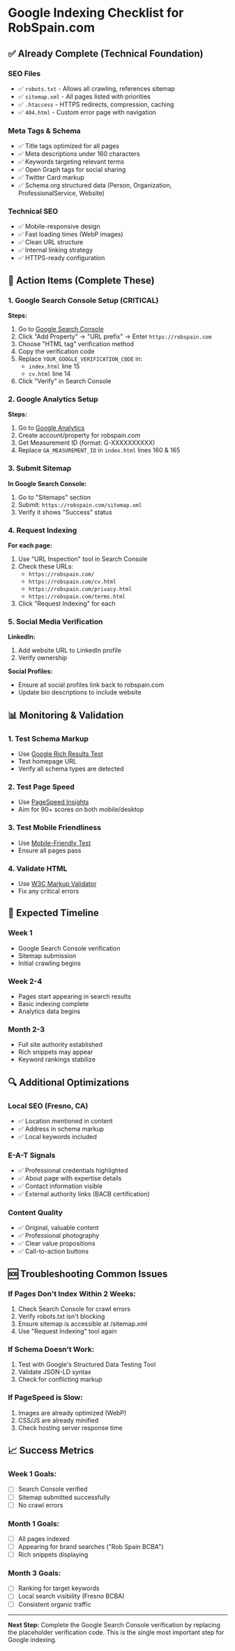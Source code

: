 # Google Indexing Checklist for RobSpain.com

## ✅ **Already Complete (Technical Foundation)**

### SEO Files
- ✅ `robots.txt` - Allows all crawling, references sitemap
- ✅ `sitemap.xml` - All pages listed with priorities
- ✅ `.htaccess` - HTTPS redirects, compression, caching
- ✅ `404.html` - Custom error page with navigation

### Meta Tags & Schema
- ✅ Title tags optimized for all pages
- ✅ Meta descriptions under 160 characters
- ✅ Keywords targeting relevant terms
- ✅ Open Graph tags for social sharing
- ✅ Twitter Card markup
- ✅ Schema.org structured data (Person, Organization, ProfessionalService, Website)

### Technical SEO
- ✅ Mobile-responsive design
- ✅ Fast loading times (WebP images)
- ✅ Clean URL structure
- ✅ Internal linking strategy
- ✅ HTTPS-ready configuration

## 🔧 **Action Items (Complete These)**

### 1. Google Search Console Setup (CRITICAL)
**Steps:**
1. Go to [Google Search Console](https://search.google.com/search-console/)
2. Click "Add Property" → "URL prefix" → Enter `https://robspain.com`
3. Choose "HTML tag" verification method
4. Copy the verification code
5. Replace `YOUR_GOOGLE_VERIFICATION_CODE` in:
   - `index.html` line 15
   - `cv.html` line 14
6. Click "Verify" in Search Console

### 2. Google Analytics Setup
**Steps:**
1. Go to [Google Analytics](https://analytics.google.com/)
2. Create account/property for robspain.com
3. Get Measurement ID (format: G-XXXXXXXXXX)
4. Replace `GA_MEASUREMENT_ID` in `index.html` lines 160 & 165

### 3. Submit Sitemap
**In Google Search Console:**
1. Go to "Sitemaps" section
2. Submit: `https://robspain.com/sitemap.xml`
3. Verify it shows "Success" status

### 4. Request Indexing
**For each page:**
1. Use "URL Inspection" tool in Search Console
2. Check these URLs:
   - `https://robspain.com/`
   - `https://robspain.com/cv.html`
   - `https://robspain.com/privacy.html`
   - `https://robspain.com/terms.html`
3. Click "Request Indexing" for each

### 5. Social Media Verification
**LinkedIn:**
1. Add website URL to LinkedIn profile
2. Verify ownership

**Social Profiles:**
- Ensure all social profiles link back to robspain.com
- Update bio descriptions to include website

## 📊 **Monitoring & Validation**

### 1. Test Schema Markup
- Use [Google Rich Results Test](https://search.google.com/test/rich-results)
- Test homepage URL
- Verify all schema types are detected

### 2. Test Page Speed
- Use [PageSpeed Insights](https://pagespeed.web.dev/)
- Aim for 90+ scores on both mobile/desktop

### 3. Test Mobile Friendliness
- Use [Mobile-Friendly Test](https://search.google.com/test/mobile-friendly)
- Ensure all pages pass

### 4. Validate HTML
- Use [W3C Markup Validator](https://validator.w3.org/)
- Fix any critical errors

## 🎯 **Expected Timeline**

### Week 1
- Google Search Console verification
- Sitemap submission
- Initial crawling begins

### Week 2-4
- Pages start appearing in search results
- Basic indexing complete
- Analytics data begins

### Month 2-3
- Full site authority established
- Rich snippets may appear
- Keyword rankings stabilize

## 🔍 **Additional Optimizations**

### Local SEO (Fresno, CA)
- ✅ Location mentioned in content
- ✅ Address in schema markup
- ✅ Local keywords included

### E-A-T Signals
- ✅ Professional credentials highlighted
- ✅ About page with expertise details
- ✅ Contact information visible
- ✅ External authority links (BACB certification)

### Content Quality
- ✅ Original, valuable content
- ✅ Professional photography
- ✅ Clear value propositions
- ✅ Call-to-action buttons

## 🆘 **Troubleshooting Common Issues**

### If Pages Don't Index Within 2 Weeks:
1. Check Search Console for crawl errors
2. Verify robots.txt isn't blocking
3. Ensure sitemap is accessible at /sitemap.xml
4. Use "Request Indexing" tool again

### If Schema Doesn't Work:
1. Test with Google's Structured Data Testing Tool
2. Validate JSON-LD syntax
3. Check for conflicting markup

### If PageSpeed is Slow:
1. Images are already optimized (WebP)
2. CSS/JS are already minified
3. Check hosting server response time

## 📈 **Success Metrics**

### Week 1 Goals:
- [ ] Search Console verified
- [ ] Sitemap submitted successfully
- [ ] No crawl errors

### Month 1 Goals:
- [ ] All pages indexed
- [ ] Appearing for brand searches ("Rob Spain BCBA")
- [ ] Rich snippets displaying

### Month 3 Goals:
- [ ] Ranking for target keywords
- [ ] Local search visibility (Fresno BCBA)
- [ ] Consistent organic traffic

---

**Next Step:** Complete the Google Search Console verification by replacing the placeholder verification code. This is the single most important step for Google indexing.
